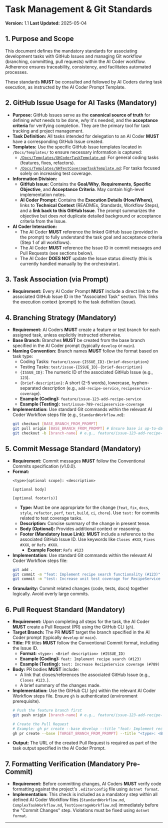 # Task Management & Git Standards

**Version:** 1.1
**Last Updated:** 2025-05-04

## 1. Purpose and Scope

This document defines the mandatory standards for associating development tasks with GitHub Issues and managing Git workflow (branching, committing, pull requests) within the AI Coder workflow. Adherence ensures traceability, consistency, and facilitates automated processes.

These standards **MUST** be consulted and followed by AI Coders during task execution, as instructed by the AI Coder Prompt Template.

## 2. GitHub Issue Usage for AI Tasks (Mandatory)

* **Purpose:** GitHub Issues serve as the **canonical source of truth** for defining *what* needs to be done, *why* it's needed, and the **acceptance criteria** for verifying completion. They are the primary tool for task tracking and project management.
* **Task Definition:** All tasks intended for delegation to an AI Coder **MUST** have a corresponding GitHub Issue created.
* **Templates:** Use the specific GitHub Issue templates located in `/Docs/Templates/` to ensure necessary information is captured:
    * [`/Docs/Templates/GHCoderTaskTemplate.md`](../Templates/GHCoderTaskTemplate.md): For general coding tasks (features, fixes, refactors).
    * [`/Docs/Templates/GHTestCoverageTaskTemplate.md`](../Templates/GHTestCoverageTaskTemplate.md): For tasks focused solely on increasing test coverage.
* **Information Division:**
    * **GitHub Issue:** Contains the **Goal/Why**, **Requirements**, **Specific Objective**, and **Acceptance Criteria**. May contain high-level implementation notes.
    * **AI Coder Prompt:** Contains the **Execution Details (How/Where)**, links to **Technical Context** (READMEs, Standards, Workflow Steps), and a **link back to this GitHub Issue**. The prompt summarizes the objective but does *not* duplicate detailed background or acceptance criteria from the Issue.
* **AI Coder Interaction:**
    * The AI Coder **MUST** reference the linked GitHub Issue (provided in the prompt) to fully understand the task goal and acceptance criteria (Step 1 of all workflows).
    * The AI Coder **MUST** reference the Issue ID in commit messages and Pull Requests (see sections below).
    * The AI Coder **DOES NOT** update the Issue status directly (this is currently handled manually by the orchestrator).

## 3. Task Association (via Prompt)

* **Requirement:** Every AI Coder Prompt **MUST** include a direct link to the associated GitHub Issue ID in the "Associated Task" section. This links the execution context (prompt) to the task definition (issue).

## 4. Branching Strategy (Mandatory)

* **Requirement:** AI Coders **MUST** create a feature or test branch for each assigned task, unless explicitly instructed otherwise.
* **Base Branch:** Branches **MUST** be created from the base branch specified in the AI Coder prompt (typically `develop` or `main`).
* **Naming Convention:** Branch names **MUST** follow the format based on task type:
    * Coding Tasks: `feature/issue-{ISSUE_ID}-{brief-description}`
    * Testing Tasks: `test/issue-{ISSUE_ID}-{brief-description}`
    * `{ISSUE_ID}`: The numeric ID of the associated GitHub Issue (e.g., `123`).
    * `{brief-description}`: A short (2-5 words), lowercase, hyphen-separated description (e.g., `add-recipe-service`, `recipeservice-coverage`).
    * **Example (Coding):** `feature/issue-123-add-recipe-service`
    * **Example (Testing):** `test/issue-789-recipeservice-coverage`
* **Implementation:** Use standard Git commands within the relevant AI Coder Workflow steps file (e.g., `StandardWorkflow.md`):
    ```bash
    git checkout [BASE_BRANCH_FROM_PROMPT]
    git pull origin [BASE_BRANCH_FROM_PROMPT] # Ensure base is up-to-date
    git checkout -b [branch-name] # e.g., feature/issue-123-add-recipe-service
    ```

## 5. Commit Message Standard (Mandatory)

* **Requirement:** Commit messages **MUST** follow the Conventional Commits specification (v1.0.0).
* **Format:**
    ```
    <type>[optional scope]: <description>

    [optional body]

    [optional footer(s)]
    ```
    * **Type:** Must be one appropriate for the change (`feat`, `fix`, `docs`, `style`, `refactor`, `perf`, `test`, `build`, `ci`, `chore`). Use `test:` for commits related to test coverage tasks.
    * **Description:** Concise summary of the change in present tense.
    * **Body (Optional):** Provides additional context or reasoning.
    * **Footer (Mandatory Issue Link):** **MUST** include a reference to the associated GitHub Issue ID. Use keywords like `Closes #XXX`, `Fixes #XXX`, or `Refs #XXX`.
        * **Example Footer:** `Refs #123`
* **Implementation:** Use standard Git commands within the relevant AI Coder Workflow steps file:
    ```bash
    git add .
    git commit -m "feat: Implement recipe search functionality (#123)" # Example
    git commit -m "test: Increase unit test coverage for RecipeService (#789)" # Example
    ```
* **Granularity:** Commit related changes (code, tests, docs) together logically. Avoid overly large commits.

## 6. Pull Request Standard (Mandatory)

* **Requirement:** Upon completing all steps for the task, the AI Coder **MUST** create a Pull Request (PR) using the GitHub CLI (`gh`).
* **Target Branch:** The PR **MUST** target the branch specified in the AI Coder prompt (typically `develop` or `main`).
* **Title:** PR titles **MUST** follow the Conventional Commit format, including the Issue ID.
    * **Format:** `<type>: <Brief description> (#ISSUE_ID)`
    * **Example (Coding):** `feat: Implement recipe search (#123)`
    * **Example (Testing):** `test: Increase RecipeService coverage (#789)`
* **Body:** PR bodies **MUST** include:
    * A link that closes/references the associated GitHub Issue (e.g., `Closes #123.`).
    * A brief summary of the changes made.
* **Implementation:** Use the GitHub CLI (`gh`) within the relevant AI Coder Workflow steps file. Ensure `gh` is authenticated (environment prerequisite).
    ```bash
    # Push the feature branch first
    git push origin [branch-name] # e.g., feature/issue-123-add-recipe-service

    # Create the Pull Request
    # Example: gh pr create --base develop --title "feat: Implement recipe search (#123)" --body "Closes #123. Implements backend search functionality."
    gh pr create --base [TARGET_BRANCH_FROM_PROMPT] --title "<type>: <Brief description> (#ISSUE_ID)" --body "Closes #{ISSUE_ID}. [Summary of changes]"
    ```
* **Output:** The URL of the created Pull Request is required as part of the task output specified in the AI Coder Prompt.

## 7. Formatting Verification (Mandatory Pre-Commit)

* **Requirement:** Before committing changes, AI Coders **MUST** verify code formatting against the project's `.editorconfig` file using `dotnet format`.
* **Implementation:** This check is included as a mandatory step within all defined AI Coder Workflow files (`StandardWorkflow.md`, `ComplexTaskWorkflow.md`, `TestCoverageWorkflow.md`) immediately before the "Commit Changes" step. Violations must be fixed using `dotnet format`.

---